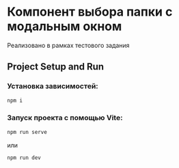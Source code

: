 # Компонент выбора папки с модальным окном

Реализовано в рамках тестового задания

## Project Setup and Run

### Установка зависимостей:
```sh
npm i
```

### Запуск проекта с помощью Vite:
```sh
npm run serve
```
или
```sh
npm run dev
```
